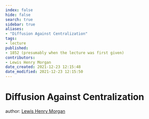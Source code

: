 ```yaml
---
index: false
hide: false
search: true
sidebar: true
aliases:
- "Diffusion Against Centralization"
tags:
- lecture
published:
- 1852 (presumably when the lecture was first given)
contributors:
- Lewis Henry Morgan
date_created: 2021-12-23 12:15:48
date_modified: 2021-12-23 12:15:50
---
```


# Diffusion Against Centralization

author: [Lewis Henry Morgan](Lewis%20Henry%20Morgan.md)